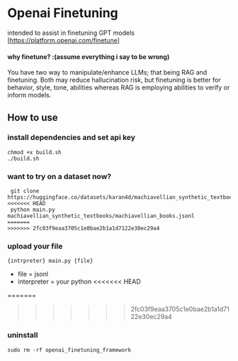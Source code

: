 # Openai Finetuning
intended to assist in finetuning GPT models [https://platform.openai.com/finetune]

#### why finetune? :(assume everything i say to be wrong) 
You have two way to manipulate/enhance LLMs; that being RAG and finetuning. Both may reduce hallucination risk, but finetuning is better for behavior, style, tone, abilities whereas RAG is employing abilities to verify or inform models. 

## How to use 
### install dependencies and set api key
```
chmod +x build.sh
./build.sh
```
### want to try on a dataset now?
```
 git clone https://huggingface.co/datasets/karan4d/machiavellian_synthetic_textbooks
<<<<<<< HEAD
 python main.py machiavellian_synthetic_textbooks/machiavellian_books.jsonl
=======
>>>>>>> 2fc03f9eaa3705c1e0bae2b1a1d7122e30ec29a4
```
### upload your file
```
{intrpreter} main.py {file}
```

- file = jsonl
- interpreter = your python
<<<<<<< HEAD
  
=======
>>>>>>> 2fc03f9eaa3705c1e0bae2b1a1d7122e30ec29a4
### uninstall 
```
sudo rm -rf openai_finetuning_framework

```
